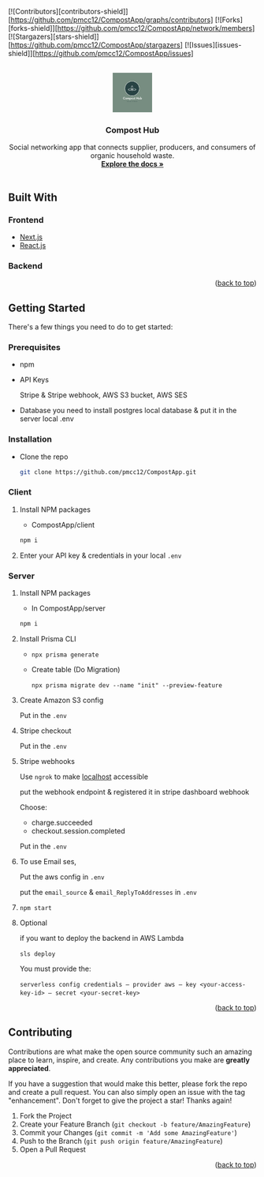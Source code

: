<div id="top"></div>
<!--
*** Thanks for checking out the Best-README-Template. If you have a suggestion
*** that would make this better, please fork the repo and create a pull request
*** or simply open an issue with the tag "enhancement".
*** Don't forget to give the project a star!
*** Thanks again! Now go create something AMAZING! :D
-->



<!-- PROJECT SHIELDS -->
<!--
*** I'm using markdown "reference style" links for readability.
*** Reference links are enclosed in brackets [ ] instead of parentheses ( ).
*** See the bottom of this document for the declaration of the reference variables
*** for contributors-url, forks-url, etc. This is an optional, concise syntax you may use.
*** https://www.markdownguide.org/basic-syntax/#reference-style-links
-->
[![Contributors][contributors-shield]][https://github.com/pmcc12/CompostApp/graphs/contributors]
[![Forks][forks-shield]][https://github.com/pmcc12/CompostApp/network/members]
[![Stargazers][stars-shield]][https://github.com/pmcc12/CompostApp/stargazers]
[![Issues][issues-shield]][https://github.com/pmcc12/CompostApp/issues]


<!-- PROJECT LOGO -->
<br />
<div align="center">
  <a href="https://github.com/pmcc12/CompostApp/blob/developement/main_logo.png">
    <img src="main_logo.png" alt="Logo" width="80" height="80">
  </a>

<h3 align="center">Compost Hub</h3>

  <p align="center">
    Social networking app that connects supplier, producers, and consumers of organic household waste.
    <br />
    <a href="https://alder-molybdenum-3c4.notion.site/API-Endpoint-Documentation-b0ef42ce0b82401885111ea98d95a263"><strong>Explore the docs »</strong></a>
    <br />
    <br />
  </p>
</div>



<!-- TABLE OF CONTENTS -->
<!-- <details>
  <summary>Table of Contents</summary>
  <ol>
    <li>
      <a href="#about-the-project">About The Project</a>
      <ul>
        <li><a href="#built-with">Built With</a></li>
      </ul>
    </li>
    <li>
      <a href="#getting-started">Getting Started</a>
      <ul>
        <li><a href="#prerequisites">Prerequisites</a></li>
        <li><a href="#installation">Installation</a></li>
      </ul>
    </li>
    <li><a href="#usage">Usage</a></li>
    <li><a href="#roadmap">Roadmap</a></li>
    <li><a href="#contributing">Contributing</a></li>
    <li><a href="#license">License</a></li>
    <li><a href="#contact">Contact</a></li>
    <li><a href="#acknowledgments">Acknowledgments</a></li>
  </ol>
</details> -->



<!-- ABOUT THE PROJECT -->
<!-- ## About The Project

[![Product Name Screen Shot][product-screenshot]](https://example.com)

Here's a blank template to get started: To avoid retyping too much info. Do a search and replace with your text editor for the following: `github_username`, `repo_name`, `twitter_handle`, `linkedin_username`, `email`, `email_client`, `project_title`, `project_description`

<p align="right">(<a href="#top">back to top</a>)</p> -->



## Built With

### Frontend
* [Next.js](https://nextjs.org/)
* [React.js](https://reactjs.org/)

### Backend



<p align="right">(<a href="#top">back to top</a>)</p>



<!-- GETTING STARTED -->
## Getting Started
There's a few things you need to do to get started:

### Prerequisites

- npm

- API Keys

  Stripe & Stripe webhook, AWS S3 bucket, AWS SES

- Database
you need to install postgres local database & put it in the server local .env

### Installation

- Clone the repo
   ```sh
   git clone https://github.com/pmcc12/CompostApp.git
   ```

### Client
1. Install NPM packages
   - CompostApp/client
   ```sh
   npm i
   ```
  
4. Enter your API key & credentials in your local `.env`

### Server
1. Install NPM packages
   - In CompostApp/server
   ```sh
   npm i
   ```
2. Install Prisma CLI
    -  `npx prisma generate`
    -  Create table (Do Migration)
        
        `npx prisma migrate dev --name "init" --preview-feature`
        
    
3. Create Amazon S3 config
    
    Put in the `.env`
    
4. Stripe checkout
    
    Put in the `.env`
    
5. Stripe webhooks
    
    Use `ngrok` to make [localhost](http://localhost) accessible
    
    put the webhook endpoint & registered it in stripe dashboard webhook
    
    Choose:
    
    - charge.succeeded
    - checkout.session.completed
    
    Put in the `.env`

7. To use Email ses,
    
    Put the aws config in `.env`
    
    put the `email_source` & `email_ReplyToAddresses` in `.env`
    
8. `npm start`
9. Optional
    
    if you want to deploy the backend in AWS Lambda
    
    `sls deploy`
    
    You must provide the:
    
    `serverless config credentials — provider aws — key <your-access-key-id> — secret <your-secret-key>`




<p align="right">(<a href="#top">back to top</a>)</p>



<!-- USAGE EXAMPLES -->
<!-- ## Usage

Use this space to show useful examples of how a project can be used. Additional screenshots, code examples and demos work well in this space. You may also link to more resources.

_For more examples, please refer to the [Documentation](https://example.com)_

<p align="right">(<a href="#top">back to top</a>)</p> -->





<!-- CONTRIBUTING -->
## Contributing

Contributions are what make the open source community such an amazing place to learn, inspire, and create. Any contributions you make are **greatly appreciated**.

If you have a suggestion that would make this better, please fork the repo and create a pull request. You can also simply open an issue with the tag "enhancement".
Don't forget to give the project a star! Thanks again!

1. Fork the Project
2. Create your Feature Branch (`git checkout -b feature/AmazingFeature`)
3. Commit your Changes (`git commit -m 'Add some AmazingFeature'`)
4. Push to the Branch (`git push origin feature/AmazingFeature`)
5. Open a Pull Request

<p align="right">(<a href="#top">back to top</a>)</p>



